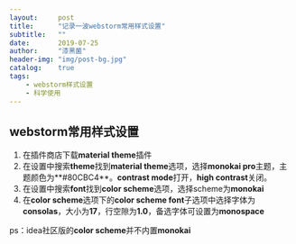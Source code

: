 ```yaml
---
layout:     post
title:      "记录一波webstorm常用样式设置"
subtitle:   ""
date:       2019-07-25
author:     "漆黑菌"
header-img: "img/post-bg.jpg"
catalog:    true
tags:
    - webstorm样式设置
    - 科学使用
---
```


## webstorm常用样式设置
1. 在插件商店下载**material theme**插件
2. 在设置中搜索**theme**找到**material theme**选项，选择**monokai pro**主题，主题颜色为**#80CBC4**。**contrast mode**打开，**high contrast**关闭。
3. 在设置中搜索**font**找到**color scheme**选项，选择scheme为**monokai**
4. 在**color scheme**选项下的**color scheme font**子选项中选择字体为**consolas**，大小为**17**，行空隙为**1.0**，备选字体可设置为**monospace**

ps：idea社区版的**color scheme**并不内置**monokai**